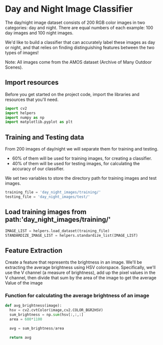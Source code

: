 # Day and Night Image Classifier


The day/night image dataset consists of 200 RGB color images in two categories: day and night. There are equal numbers of each example: 100 day images and 100 night images.

We'd like to build a classifier that can accurately label these images as day or night, and that relies on finding distinguishing features between the two types of images!

Note: All images come from the AMOS dataset (Archive of Many Outdoor Scenes).

## Import resources
Before you get started on the project code, import the libraries and resources that you'll need.

```python
import cv2
import helpers
import numpy as np
import matplotlib.pyplot as plt
```

## Training and Testing data
From 200 images of day/night we will separate them for training and testing.

* 60% of them will be used for training images, for creating a classifier.
* 40% of them will be used for testing images, for calculating the accuracy of our classifier.

We set two variables to store the directory path for training images and test images.

```python
training_file = 'day_night_images/training/'
testing_file = 'day_night_images/test/'
```
## Load training images from path:'day_night_images/training/'

```python
IMAGE_LIST = helpers.load_dataset(training_file)
STANDARDIZE_IMAGE_LIST = helpers.standardize_list(IMAGE_LIST)
```
## Feature Extraction

Create a feature that represents the brightness in an image. We'll be extracting the average brightness using HSV colorspace. Specifically, we'll use the V channel (a measure of brightness), add up the pixel values in the V channel, then divide that sum by the area of the image to get the average Value of the image

### Function for calculating the average brightness of an image

```python
def avg_brightness(image):
  hsv = cv2.cvtColor(image,cv2.COLOR_BGR2HSV)
  sum_brightness = np.sum(hsv[:,:,:]
  area = 600*1100
  
  avg = sum_brightness/area
  
  return avg
```




